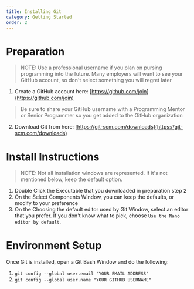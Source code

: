```yaml
---
title: Installing Git
category: Getting Started
order: 2
---
```

# Preparation  
> NOTE: Use a professional username if you plan on pursing programming into the future. Many employers will want to see your GitHub account, so don't select something you will regret later  

1. Create a GitHub account here: [https://github.com/join](https://github.com/join)

> Be sure to share your GitHub username with a Programming Mentor or Senior Programmer so you get added to the GitHub organization

2. Download Git from here: [https://git-scm.com/downloads](https://git-scm.com/downloads)  

# Install Instructions

>NOTE: Not all installation windows are represented. If it's not mentioned below, keep the default option.

1. Double Click the Executable that you downloaded in preparation step 2
2. On the Select Components Window, you can keep the defaults, or modify to your preference  
3. On the Choosing the default editor used by Git Window, select an editor that you prefer. If you don't know what to pick, choose `Use the Nano editor by default`.

# Environment Setup
Once Git is installed, open a Git Bash Window and do the following:
1. `git config --global user.email "YOUR EMAIL ADDRESS"`
2. `git config --global user.name "YOUR GITHUB USERNAME"`